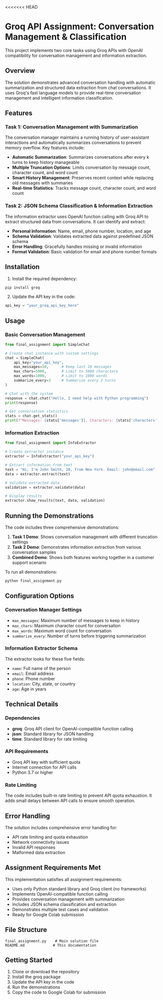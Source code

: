 <<<<<<< HEAD
# Groq API Assignment: Conversation Management & Classification

This project implements two core tasks using Groq APIs with OpenAI compatibility for conversation management and information extraction.

## Overview

The solution demonstrates advanced conversation handling with automatic summarization and structured data extraction from chat conversations. It uses Groq's fast language models to provide real-time conversation management and intelligent information classification.

## Features

### Task 1: Conversation Management with Summarization

The conversation manager maintains a running history of user-assistant interactions and automatically summarizes conversations to prevent memory overflow. Key features include:

- **Automatic Summarization**: Summarizes conversations after every k turns to keep history manageable
- **Multiple Truncation Options**: Limits conversation by message count, character count, and word count
- **Smart History Management**: Preserves recent context while replacing old messages with summaries
- **Real-time Statistics**: Tracks message count, character count, and word count

### Task 2: JSON Schema Classification & Information Extraction

The information extractor uses OpenAI function calling with Groq API to extract structured data from conversations. It can identify and extract:

- **Personal Information**: Name, email, phone number, location, and age
- **Schema Validation**: Validates extracted data against predefined JSON schema
- **Error Handling**: Gracefully handles missing or invalid information
- **Format Validation**: Basic validation for email and phone number formats

## Installation

1. Install the required dependency:
```bash
pip install groq
```

2. Update the API key in the code:
```python
api_key = "your_groq_api_key_here"
```

## Usage

### Basic Conversation Management

```python
from final_assignment import SimpleChat

# Create chat instance with custom settings
chat = SimpleChat(
    api_key="your_api_key",
    max_messages=10,      # Keep last 10 messages
    max_chars=5000,       # Limit to 5000 characters
    max_words=1000,       # Limit to 1000 words
    summarize_every=3     # Summarize every 3 turns
)

# Chat with the system
response = chat.chat("Hello, I need help with Python programming")
print(response)

# Get conversation statistics
stats = chat.get_stats()
print(f"Messages: {stats['messages']}, Characters: {stats['characters']}")
```

### Information Extraction

```python
from final_assignment import InfoExtractor

# Create extractor instance
extractor = InfoExtractor("your_api_key")

# Extract information from text
text = "Hi, I'm John Smith, 28, from New York. Email: john@email.com"
data = extractor.extract(text)

# Validate extracted data
validation = extractor.validate(data)

# Display results
extractor.show_results(text, data, validation)
```

## Running the Demonstrations

The code includes three comprehensive demonstrations:

1. **Task 1 Demo**: Shows conversation management with different truncation settings
2. **Task 2 Demo**: Demonstrates information extraction from various conversation samples
3. **Combined Demo**: Shows both features working together in a customer support scenario

To run all demonstrations:

```bash
python final_assignment.py
```

## Configuration Options

### Conversation Manager Settings

- `max_messages`: Maximum number of messages to keep in history
- `max_chars`: Maximum character count for conversation
- `max_words`: Maximum word count for conversation
- `summarize_every`: Number of turns before triggering summarization

### Information Extractor Schema

The extractor looks for these five fields:
- `name`: Full name of the person
- `email`: Email address
- `phone`: Phone number
- `location`: City, state, or country
- `age`: Age in years

## Technical Details

### Dependencies

- **groq**: Groq API client for OpenAI-compatible function calling
- **json**: Standard library for JSON handling
- **time**: Standard library for rate limiting

### API Requirements

- Groq API key with sufficient quota
- Internet connection for API calls
- Python 3.7 or higher

### Rate Limiting

The code includes built-in rate limiting to prevent API quota exhaustion. It adds small delays between API calls to ensure smooth operation.

## Error Handling

The solution includes comprehensive error handling for:

- API rate limiting and quota exhaustion
- Network connectivity issues
- Invalid API responses
- Malformed data extraction

## Assignment Requirements Met

This implementation satisfies all assignment requirements:

- Uses only Python standard library and Groq client (no frameworks)
- Implements OpenAI-compatible function calling
- Provides conversation management with summarization
- Includes JSON schema classification and extraction
- Demonstrates multiple test cases and validation
- Ready for Google Colab submission

## File Structure

```
final_assignment.py    # Main solution file
README.md             # This documentation
```

## Getting Started

1. Clone or download the repository
2. Install the groq package
3. Update the API key in the code
4. Run the demonstrations
5. Copy the code to Google Colab for submission
